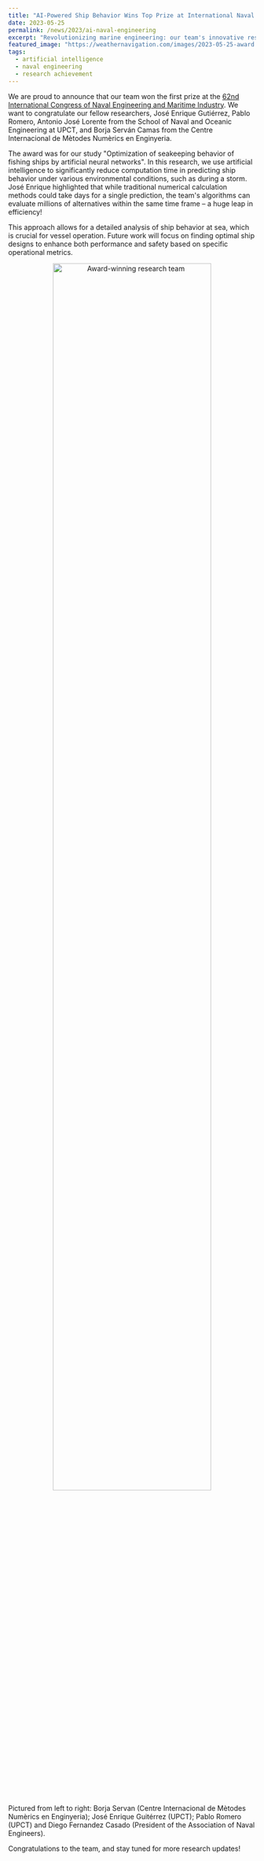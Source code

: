 ```yaml
---
title: "AI-Powered Ship Behavior Wins Top Prize at International Naval Engineering Congress"
date: 2023-05-25
permalink: /news/2023/ai-naval-engineering
excerpt: "Revolutionizing marine engineering: our team's innovative research using artificial intelligence for optimal ship behavior earns acclaim."
featured_image: "https://weathernavigation.com/images/2023-05-25-award.jpg"
tags:
  - artificial intelligence
  - naval engineering
  - research achievement
---
```


We are proud to announce that our team won the first prize at the [62nd International Congress of Naval Engineering and Maritime Industry](https://www.group.sener/evento/62-congreso-internacional-ingenieria-naval/). We want to congratulate our fellow researchers, José Enrique Gutiérrez, Pablo Romero, Antonio José Lorente from the School of Naval and Oceanic Engineering at UPCT, and Borja Serván Camas from the Centre Internacional de Mètodes Numèrics en Enginyeria.

The award was for our study "Optimization of seakeeping behavior of fishing ships by artificial neural networks". In this research, we use artificial intelligence to significantly reduce computation time in predicting ship behavior under various environmental conditions, such as during a storm. José Enrique highlighted that while traditional numerical calculation methods could take days for a single prediction, the team's algorithms can evaluate millions of alternatives within the same time frame – a huge leap in efficiency!

This approach allows for a detailed analysis of ship behavior at sea, which is crucial for vessel operation. Future work will focus on finding optimal ship designs to enhance both performance and safety based on specific operational metrics.

<p align="center"><img src="{{ page.featured_image }}" alt="Award-winning research team" width="80%"/></p>

Pictured from left to right: Borja Servan (Centre Internacional de Mètodes Numèrics en Enginyeria); José Enrique Guitérrez (UPCT); Pablo Romero (UPCT) and Diego Fernandez Casado (President of the Association of Naval Engineers).

Congratulations to the team, and stay tuned for more research updates!

